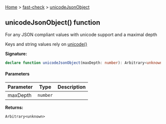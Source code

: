 [Home](/) &gt; [fast-check](../fast-check.md) &gt; [unicodeJsonObject](unicodeJsonObject_2.md)

## unicodeJsonObject() function

For any JSON compliant values with unicode support and a maximal depth

Keys and string values rely on [unicode()](unicode_1.md)

<b>Signature:</b>

```typescript
declare function unicodeJsonObject(maxDepth: number): Arbitrary<unknown>;
```

#### Parameters

|  Parameter | Type | Description |
|  --- | --- | --- |
|  maxDepth | <code>number</code> |  |

<b>Returns:</b>

`Arbitrary<unknown>`

